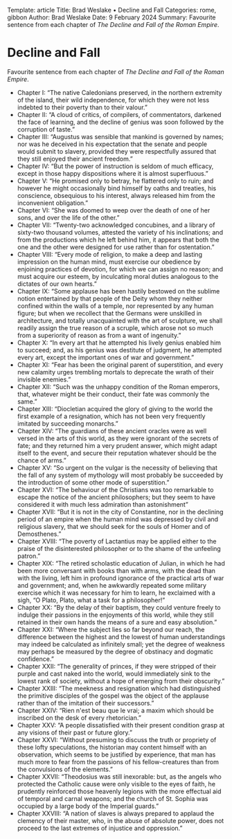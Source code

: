 Template: article
Title: Brad Weslake &bull; Decline and Fall
Categories: rome, gibbon
Author: Brad Weslake
Date: 9 February 2024
Summary: Favourite sentence from each chapter of *The Decline and Fall of the Roman Empire*.

# Decline and Fall

Favourite sentence from each chapter of *The Decline and Fall of the Roman Empire*.

- Chapter I: “The native Caledonians preserved, in the northern extremity of the island, their wild independence, for which they were not less indebted to their poverty than to their valour.”
- Chapter II: “A cloud of critics, of compilers, of commentators, darkened the face of learning, and the decline of genius was soon followed by the corruption of taste.”
- Chapter III: “Augustus was sensible that mankind is governed by names; nor was he deceived in his expectation that the senate and people would submit to slavery, provided they were respectfully assured that they still enjoyed their ancient freedom.”
- Chapter IV: “But the power of instruction is seldom of much efficacy, except in those happy dispositions where it is almost superfluous.”
- Chapter V: “He promised only to betray, he flattered only to ruin; and however he might occasionally bind himself by oaths and treaties, his conscience, obsequious to his interest, always released him from the inconvenient obligation.”
- Chapter VI: “She was doomed to weep over the death of one of her sons, and over the life of the other.”
- Chapter VII: “Twenty-two acknowledged concubines, and a library of sixty-two thousand volumes, attested the variety of his inclinations; and from the productions which he left behind him, it appears that both the one and the other were designed for use rather than for ostentation.”
- Chapter VIII: “Every mode of religion, to make a deep and lasting impression on the human mind, must exercise our obedience by enjoining practices of devotion, for which we can assign no reason; and must acquire our esteem, by inculcating moral duties analogous to the dictates of our own hearts.”
- Chapter IX: “Some applause has been hastily bestowed on the sublime notion entertained by that people of the Deity whom they neither confined within the walls of a temple, nor represented by any human figure; but when we recollect that the Germans were unskilled in architecture, and totally unacquainted with the art of sculpture, we shall readily assign the true reason of a scruple, which arose not so much from a superiority of reason as from a want of ingenuity.”
- Chapter X: “In every art that he attempted his lively genius enabled him to succeed; and, as his genius was destitute of judgment, he attempted every art, except the important ones of war and government.”
- Chapter XI: “Fear has been the original parent of superstition, and every new calamity urges trembling mortals to deprecate the wrath of their invisible enemies.”
- Chapter XII: “Such was the unhappy condition of the Roman emperors, that, whatever might be their conduct, their fate was commonly the same.”
- Chapter XIII: “Diocletian acquired the glory of giving to the world the first example of a resignation, which has not been very frequently imitated by succeeding monarchs.”
- Chapter XIV: “The guardians of these ancient oracles were as well versed in the arts of this world, as they were ignorant of the secrets of fate; and they returned him a very prudent answer, which might adapt itself to the event, and secure their reputation whatever should be the chance of arms.”
- Chapter XV: “So urgent on the vulgar is the necessity of believing that the fall of any system of mythology will most probably be succeeded by the introduction of some other mode of superstition.”
- Chapter XVI: “The behaviour of the Christians was too remarkable to escape the notice of the ancient philosophers; but they seem to have considered it with much less admiration than astonishment”
- Chapter XVII: “But it is not in the city of Constantine, nor in the declining period of an empire when the human mind was depressed by civil and religious slavery, that we should seek for the souls of Homer and of Demosthenes.”
- Chapter XVIII: “The poverty of Lactantius may be applied either to the praise of the disinterested philosopher or to the shame of the unfeeling patron.”
- Chapter XIX: “The retired scholastic education of Julian, in which he had been more conversant with books than with arms, with the dead than with the living, left him in profound ignorance of the practical arts of war and government; and, when he awkwardly repeated some military exercise which it was necessary for him to learn, he exclaimed with a sigh, “O Plato, Plato, what a task for a philosopher!”
- Chapter XX: “By the delay of their baptism, they could venture freely to indulge their passions in the enjoyments of this world, while they still retained in their own hands the means of a sure and easy absolution.”
- Chapter XXI: “Where the subject lies so far beyond our reach, the difference between the highest and the lowest of human understandings may indeed be calculated as infinitely small; yet the degree of weakness may perhaps be measured by the degree of obstinacy and dogmatic confidence.”
- Chapter XXII: “The generality of princes, if they were stripped of their purple and cast naked into the world, would immediately sink to the lowest rank of society, without a hope of emerging from their obscurity.”
- Chapter XXIII: “The meekness and resignation which had distinguished the primitive disciples of the gospel was the object of the applause rather than of the imitation of their successors.”
- Chapter XXIV: “Rien n'est beau que le vrai; a maxim which should be inscribed on the desk of every rhetorician.”
- Chapter XXV: “A people dissatisfied with their present condition grasp at any visions of their past or future glory.”
- Chapter XXVI: “Without presuming to discuss the truth or propriety of these lofty speculations, the historian may content himself with an observation, which seems to be justified by experience, that man has much more to fear from the passions of his fellow-creatures than from the convulsions of the elements.”
- Chapter XXVII: “Theodosius was still inexorable: but, as the angels who protected the Catholic cause were only visible to the eyes of faith, he prudently reinforced those heavenly legions with the more effectual aid of temporal and carnal weapons; and the church of St. Sophia was occupied by a large body of the Imperial guards.”
- Chapter XXVIII: “A nation of slaves is always prepared to applaud the clemency of their master, who, in the abuse of absolute power, does not proceed to the last extremes of injustice and oppression.”